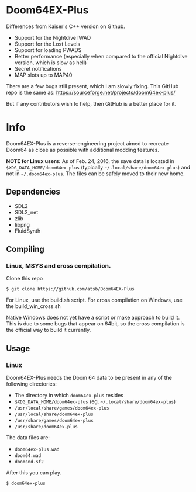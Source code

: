 Doom64EX-Plus
========

Differences from Kaiser's C++ version on Github.

* Support for the Nightdive IWAD
* Support for the Lost Levels
* Support for loading PWADS
* Better performance (especially when compared to the official Nightdive version, which is slow as hell)
* Secret notifications
* MAP slots up to MAP40

There are a few bugs still present, which I am slowly fixing.  This GitHub repo is the same as: https://sourceforge.net/projects/doom64ex-plus/

But if any contributors wish to help, then GitHub is a better place for it.

# Info

Doom64EX-Plus is a reverse-engineering project aimed to recreate Doom64 as close as possible with additional modding features.

**NOTE for Linux users:** As of Feb. 24, 2016, the save data is located in `$XDG_DATA_HOME/doom64ex-plus` (typically `~/.local/share/doom64ex-plus`) and not in `~/.doom64ex-plus`. The files can be safely moved to their new home.

## Dependencies

* SDL2
* SDL2_net
* zlib
* libpng
* FluidSynth

## Compiling

### Linux, MSYS and cross compilation.

Clone this repo

    $ git clone https://github.com/atsb/Doom64EX-Plus
    
For Linux, use the build.sh script.
For cross compilation on Windows, use the build_win_cross.sh

Native Windows does not yet have a script or make approach to build it.  This is due to some bugs that appear on 64bit, so the cross compilation is the official way to build it currently.

## Usage

### Linux

Doom64EX-Plus needs the Doom 64 data to be present in any of the following directories:

* The directory in which `doom64ex-plus` resides
* `$XDG_DATA_HOME/doom64ex-plus` (eg. `~/.local/share/doom64ex-plus`)
* `/usr/local/share/games/doom64ex-plus`
* `/usr/local/share/doom64ex-plus`
* `/usr/share/games/doom64ex-plus`
* `/usr/share/doom64ex-plus`

The data files are:

* `doom64ex-plus.wad`
* `doom64.wad`
* `doomsnd.sf2`

After this you can play.

    $ doom64ex-plus
    
